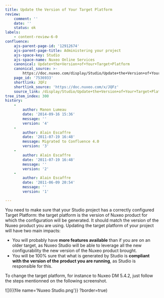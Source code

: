 ```yaml
---
title: Update the Version of Your Target Platform
review:
    comment: ''
    date: ''
    status: ok
labels:
    - content-review-6-0
confluence:
    ajs-parent-page-id: '12912674'
    ajs-parent-page-title: Administering your project
    ajs-space-key: Studio
    ajs-space-name: Nuxeo Online Services
    canonical: Update+the+Version+of+Your+Target+Platform
    canonical_source: >-
        https://doc.nuxeo.com/display/Studio/Update+the+Version+of+Your+Target+Platform
    page_id: '7536933'
    shortlink: JQFz
    shortlink_source: 'https://doc.nuxeo.com/x/JQFz'
    source_link: /display/Studio/Update+the+Version+of+Your+Target+Platform
tree_item_index: 300
history:
    -
        author: Manon Lumeau
        date: '2014-09-16 15:36'
        message: ''
        version: '4'
    -
        author: Alain Escaffre
        date: '2011-07-19 16:48'
        message: Migrated to Confluence 4.0
        version: '3'
    -
        author: Alain Escaffre
        date: '2011-07-19 16:48'
        message: ''
        version: '2'
    -
        author: Alain Escaffre
        date: '2011-06-09 20:54'
        message: ''
        version: '1'

---
```

You need to make sure that your Studio project has a correctly configured Target Platform: the target platform is the version of Nuxeo product for which the configuration will be generated. It should match the version of the Nuxeo product you are using.
Updating the target platform of your project will have two main impacts:

*   You will probably have **more features available** than if you are on an older target, as Nuxeo Studio will be able to leverage all the new configurability the new version of the Nuxeo product brought.
*   You will be 100% sure that what is generated by Studio is **compliant with the version of the product you are running**, as Studio is responsible for this.

To change the target platform, for instance to Nuxeo DM 5.4.2, just follow the steps mentionned on the following screenshot.

![]({{file name='Nuxeo Studio.png'}} ?border=true)
